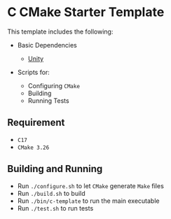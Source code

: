 # C CMake Starter Template
This template includes the following:
* Basic Dependencies
    * [Unity](https://github.com/ThrowTheSwitch/Unity)

* Scripts for:
    * Configuring `CMake`
    * Building
    * Running Tests

## Requirement
* `C17`
* `CMake 3.26`

## Building and Running
* Run `./configure.sh` to let `CMake` generate `Make` files
* Run `./build.sh` to build
* Run `./bin/c-template` to run the main executable
* Run `./test.sh` to run tests
